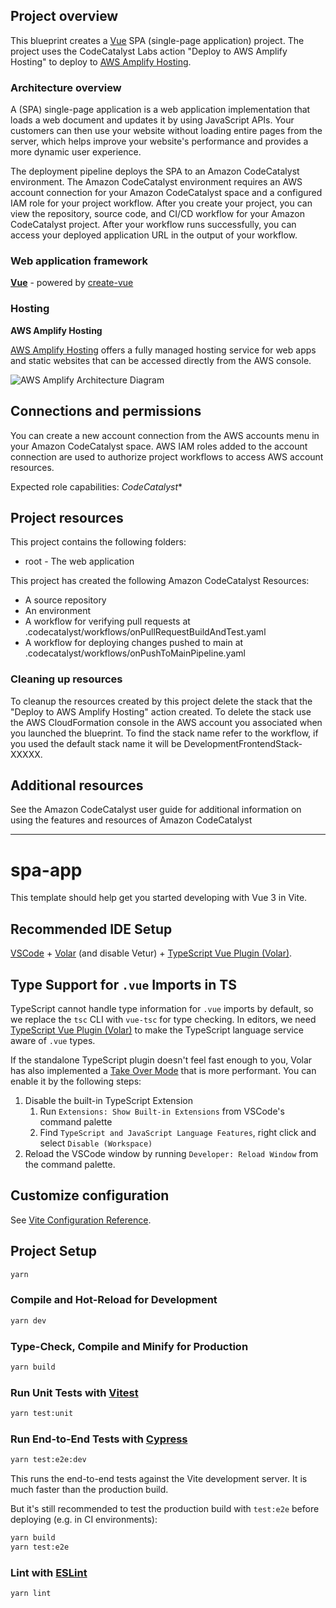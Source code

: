 ## Project overview

This blueprint creates a [Vue](https://vuejs.org/) SPA (single-page application) project. The project uses the CodeCatalyst Labs action "Deploy to AWS Amplify Hosting" to deploy to [AWS Amplify Hosting](https://aws.amazon.com/amplify/hosting/).

### Architecture overview

A (SPA) single-page application is a web application implementation that loads a web document and updates it by using JavaScript APIs. Your customers can then use your website without loading entire pages from the server, which helps improve your website's performance and provides a more dynamic user experience. 

The deployment pipeline deploys the SPA to an Amazon CodeCatalyst environment. The Amazon CodeCatalyst environment requires an AWS account connection for your Amazon CodeCatalyst space and a configured IAM role for your project workflow. After you create your project, you can view the repository, source code, and CI/CD workflow for your Amazon CodeCatalyst project. After your workflow runs successfully, you can access your deployed application URL in the output of your workflow.

### Web application framework

**[Vue](https://vuejs.org/)** - powered by [create-vue](https://github.com/vuejs/create-vue)

### Hosting



**AWS Amplify Hosting**

[AWS Amplify Hosting](https://aws.amazon.com/amplify/hosting/) offers a fully managed hosting service for web apps and static websites that can be accessed directly from the AWS console.

![AWS Amplify Architecture Diagram](https://deyn4asqcu6xj.cloudfront.net/create-spa-amplify-hosting.png)

## Connections and permissions

You can create a new account connection from the AWS accounts menu in your Amazon CodeCatalyst space. AWS IAM roles added to the account connection are used to authorize project workflows to access AWS account resources.

Expected role capabilities: *CodeCatalyst**

## Project resources

This project contains the following folders:

- root - The web application

This project has created the following Amazon CodeCatalyst Resources:

- A source repository
- An environment
- A workflow for verifying pull requests at .codecatalyst/workflows/onPullRequestBuildAndTest.yaml
- A workflow for deploying changes pushed to main at .codecatalyst/workflows/onPushToMainPipeline.yaml

### Cleaning up resources

To cleanup the resources created by this project delete the stack that the "Deploy to AWS Amplify Hosting" action created. To delete the stack use the AWS CloudFormation console in the AWS account you associated when you launched the blueprint. To find the stack name refer to the workflow, if you used the default stack name it will be DevelopmentFrontendStack-XXXXX.

## Additional resources

See the Amazon CodeCatalyst user guide for additional information on using the features and resources of Amazon CodeCatalyst

---

# spa-app

This template should help get you started developing with Vue 3 in Vite.

## Recommended IDE Setup

[VSCode](https://code.visualstudio.com/) + [Volar](https://marketplace.visualstudio.com/items?itemName=Vue.volar) (and disable Vetur) + [TypeScript Vue Plugin (Volar)](https://marketplace.visualstudio.com/items?itemName=Vue.vscode-typescript-vue-plugin).

## Type Support for `.vue` Imports in TS

TypeScript cannot handle type information for `.vue` imports by default, so we replace the `tsc` CLI with `vue-tsc` for type checking. In editors, we need [TypeScript Vue Plugin (Volar)](https://marketplace.visualstudio.com/items?itemName=Vue.vscode-typescript-vue-plugin) to make the TypeScript language service aware of `.vue` types.

If the standalone TypeScript plugin doesn't feel fast enough to you, Volar has also implemented a [Take Over Mode](https://github.com/johnsoncodehk/volar/discussions/471#discussioncomment-1361669) that is more performant. You can enable it by the following steps:

1. Disable the built-in TypeScript Extension
   1. Run `Extensions: Show Built-in Extensions` from VSCode's command palette
   2. Find `TypeScript and JavaScript Language Features`, right click and select `Disable (Workspace)`
2. Reload the VSCode window by running `Developer: Reload Window` from the command palette.

## Customize configuration

See [Vite Configuration Reference](https://vitejs.dev/config/).

## Project Setup

```sh
yarn
```

### Compile and Hot-Reload for Development

```sh
yarn dev
```

### Type-Check, Compile and Minify for Production

```sh
yarn build
```

### Run Unit Tests with [Vitest](https://vitest.dev/)

```sh
yarn test:unit
```

### Run End-to-End Tests with [Cypress](https://www.cypress.io/)

```sh
yarn test:e2e:dev
```

This runs the end-to-end tests against the Vite development server.
It is much faster than the production build.

But it's still recommended to test the production build with `test:e2e` before deploying (e.g. in CI environments):

```sh
yarn build
yarn test:e2e
```

### Lint with [ESLint](https://eslint.org/)

```sh
yarn lint
```
